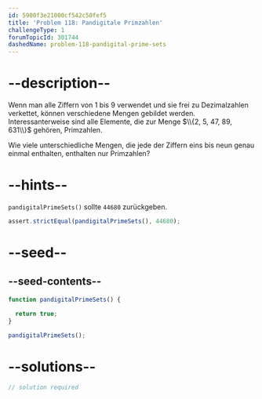 ```yaml
---
id: 5900f3e21000cf542c50fef5
title: 'Problem 118: Pandigitale Primzahlen'
challengeType: 1
forumTopicId: 301744
dashedName: problem-118-pandigital-prime-sets
---
```


# --description--

Wenn man alle Ziffern von 1 bis 9 verwendet und sie frei zu Dezimalzahlen verkettet, können verschiedene Mengen gebildet werden. Interessanterweise sind alle Elemente, die zur Menge $\\{2, 5, 47, 89, 631\\}$ gehören, Primzahlen.

Wie viele unterschiedliche Mengen, die jede der Ziffern eins bis neun genau einmal enthalten, enthalten nur Primzahlen?

# --hints--

`pandigitalPrimeSets()` sollte `44680` zurückgeben.

```js
assert.strictEqual(pandigitalPrimeSets(), 44680);
```

# --seed--

## --seed-contents--

```js
function pandigitalPrimeSets() {

  return true;
}

pandigitalPrimeSets();
```

# --solutions--

```js
// solution required
```
